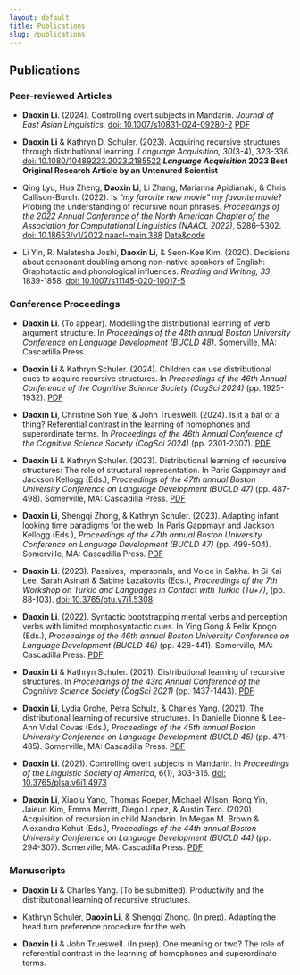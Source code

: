 ```yaml
---
layout: default
title: Publications
slug: /publications
---
```


## Publications

### Peer-reviewed Articles

* **Daoxin Li**. (2024). Controlling overt subjects in Mandarin. *Journal of East Asian Linguistics.* <a href="https://link.springer.com/article/10.1007/s10831-024-09280-2">doi: 10.1007/s10831-024-09280-2</a> <a href="https://rdcu.be/dRvQa
">PDF</a>

* **Daoxin Li** & Kathryn D. Schuler. (2023). Acquiring recursive structures through distributional learning. *Language Acquisition, 30*(3-4), 323-336. <a href="https://www.tandfonline.com/doi/full/10.1080/10489223.2023.2185522">doi: 10.1080/10489223.2023.2185522</a>
***Language Acquisition* 2023 Best Original Research Article by an Untenured Scientist**

* Qing Lyu, Hua Zheng, **Daoxin Li**, Li Zhang, Marianna Apidianaki, & Chris Callison-Burch. (2022). Is *"my favorite new movie" my favorite movie*? Probing the understanding of recursive noun phrases. *Proceedings of the 2022 Annual Conference of the North American Chapter of the Association for Computational Linguistics (NAACL 2022)*, 5286–5302. <a href="https://aclanthology.org/2022.naacl-main.388/">doi: 10.18653/v1/2022.naacl-main.388</a> <a href="https://github.com/veronica320/Recursive-NPs">Data&code</a>

* Li Yin, R. Malatesha Joshi, **Daoxin Li**, & Seon-Kee Kim. (2020). Decisions about consonant doubling among non-native speakers of English: Graphotactic and phonological influences. _Reading and Writing, 33_, 1839-1858. <a href="https://link.springer.com/article/10.1007%2Fs11145-020-10017-5">doi: 10.1007/s11145-020-10017-5</a>

### Conference Proceedings

* **Daoxin Li**. (To appear). Modelling the distributional learning of verb argument structure. In *Proceedings of the 48th annual Boston University Conference on Language Development (BUCLD 48)*. Somerville, MA: Cascadilla Press.

* **Daoxin Li** & Kathryn Schuler. (2024). Children can use distributional cues to acquire recursive structures. In *Proceedings of the 46th Annual Conference of the Cognitive Science Society (CogSci 2024)* (pp. 1925-1932). <a href="https://escholarship.org/content/qt3d52v78v/qt3d52v78v.pdf?t=sfdp8s&v=lg">PDF</a> 

* **Daoxin Li**, Christine Soh Yue, & John Trueswell. (2024). Is it a bat or a thing? Referential contrast in the learning of homophones and superordinate terms. In *Proceedings of the 46th Annual Conference of the Cognitive Science Society (CogSci 2024)* (pp. 2301-2307). <a href="https://escholarship.org/content/qt3h2521vb/qt3h2521vb.pdf?t=sfdz5q&v=lg">PDF</a> 

* **Daoxin Li** & Kathryn Schuler. (2023). Distributional learning of recursive structures: The role of structural representation. In Paris Gappmayr and Jackson Kellogg (Eds.), *Proceedings of the 47th annual Boston University Conference on Language Development (BUCLD 47)* (pp. 487-498). Somerville, MA: Cascadilla Press. <a href="http://www.lingref.com/bucld/47/BUCLD47-40.pdf">PDF</a>

* **Daoxin Li**, Shengqi Zhong, & Kathryn Schuler. (2023). Adapting infant looking time paradigms for the web. In Paris Gappmayr and Jackson Kellogg (Eds.), *Proceedings of the 47th annual Boston University Conference on Language Development (BUCLD 47)* (pp. 499-504). Somerville, MA: Cascadilla Press. <a href="http://www.lingref.com/bucld/47/BUCLD47-41.pdf">PDF</a>

* **Daoxin Li**. (2023). Passives, impersonals, and Voice in Sakha. In Si Kai Lee, Sarah Asinari & Sabine Lazakovits (Eds.), *Proceedings of the 7th Workshop on Turkic and Languages in Contact with Turkic (Tu+7)*, (pp. 88-103). <a href="https://journals.linguisticsociety.org/proceedings/index.php/tu/article/view/5308">doi: 10.3765/ptu.v7i1.5308</a>

* **Daoxin Li**. (2022). Syntactic bootstrapping mental verbs and perception verbs with limited morphosyntactic cues. In Ying Gong & Felix Kpogo (Eds.), *Proceedings of the 46th annual Boston University Conference on Language Development (BUCLD 46)* (pp. 428-441). Somerville, MA: Cascadilla Press. <a href="http://www.lingref.com/bucld/46/BUCLD46-33.pdf">PDF</a>

* **Daoxin Li** & Kathryn Schuler. (2021). Distributional learning of recursive structures. In *Proceedings of the 43rd Annual Conference of the Cognitive Science Society (CogSci 2021)* (pp. 1437-1443). <a href="https://escholarship.org/content/qt45221021/qt45221021.pdf?t=qwi33l&v=lg">PDF</a>

* **Daoxin Li**, Lydia Grohe, Petra Schulz, & Charles Yang. (2021). The distributional learning of recursive structures. In Danielle Dionne & Lee-Ann Vidal Covas (Eds.), *Proceedings of the 45th annual Boston University Conference on Language Development (BUCLD 45)* (pp. 471-485). Somerville, MA: Cascadilla Press. <a href="http://www.lingref.com/bucld/45/BUCLD45-36.pdf">PDF</a>

* **Daoxin Li**. (2021). Controlling overt subjects in Mandarin. In *Proceedings of the Linguistic Society of America*, 6(1), 303-316. <a href="https://journals.linguisticsociety.org/proceedings/index.php/PLSA/article/view/4973">doi: 10.3765/plsa.v6i1.4973</a> 

* **Daoxin Li**, Xiaolu Yang, Thomas Roeper, Michael Wilson, Rong Yin, Jaieun Kim, Emma Merritt, Diego Lopez, & Austin Tero. (2020). Acquisition of recursion in child Mandarin. In Megan M. Brown & Alexandra Kohut (Eds.), *Proceedings of the 44th annual Boston University Conference on Language Development (BUCLD 44)* (pp. 294-307). Somerville, MA: Cascadilla Press. <a href="http://www.lingref.com/bucld/44/BUCLD44-24.pdf">PDF</a>

### Manuscripts

* **Daoxin Li** & Charles Yang. (To be submitted). Productivity and the distributional learning of recursive structures.

* Kathryn Schuler, **Daoxin Li**, & Shengqi Zhong. (In prep). Adapting the head turn preference procedure for the web.

* **Daoxin Li** & John Trueswell. (In prep). One meaning or two? The role of referential contrast in the learning of homophones and superordinate terms.

<br />
<br />
